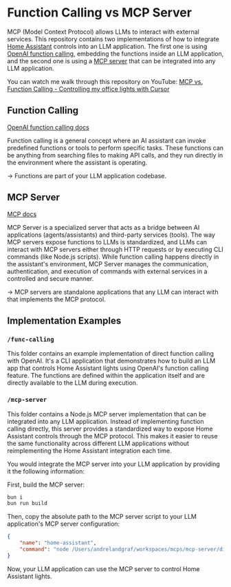 # Function Calling vs MCP Server

MCP (Model Context Protocol) allows LLMs to interact with external services. This repository contains two implementations of how to integrate [Home Assistant](https://www.home-assistant.io/) controls into an LLM application. The first one is using [OpenAI function calling](https://platform.openai.com/docs/guides/function-calling), embedding the functions inside an LLM application, and the second one is using a [MCP server](https://modelcontextprotocol.io/introduction) that can be integrated into any LLM application.

You can watch me walk through this repository on YouTube: [MCP vs. Function Calling - Controlling my office lights with Cursor](https://www.youtube.com/watch?v=DCp3SkPPq2A)

## Function Calling

[OpenAI function calling docs](https://platform.openai.com/docs/guides/function-calling)

Function calling is a general concept where an AI assistant can invoke predefined functions or tools to perform specific tasks. These functions can be anything from searching files to making API calls, and they run directly in the environment where the assistant is operating.

-> Functions are part of your LLM application codebase.

## MCP Server

[MCP docs](https://modelcontextprotocol.io/introduction)

MCP Server is a specialized server that acts as a bridge between AI applications (agents/assistants) and third-party services (tools). The way MCP servers expose functions to LLMs is standardized, and LLMs can interact with MCP servers either through HTTP requests or by executing CLI commands (like Node.js scripts). While function calling happens directly in the assistant's environment, MCP Server manages the communication, authentication, and execution of commands with external services in a controlled and secure manner.

-> MCP servers are standalone applications that any LLM can interact with that implements the MCP protocol.

## Implementation Examples

### `/func-calling`

This folder contains an example implementation of direct function calling with OpenAI. It's a CLI application that demonstrates how to build an LLM app that controls Home Assistant lights using OpenAI's function calling feature. The functions are defined within the application itself and are directly available to the LLM during execution.

### `/mcp-server`

This folder contains a Node.js MCP server implementation that can be integrated into any LLM application. Instead of implementing function calling directly, this server provides a standardized way to expose Home Assistant controls through the MCP protocol. This makes it easier to reuse the same functionality across different LLM applications without reimplementing the Home Assistant integration each time.

You would integrate the MCP server into your LLM application by providing it the following information:

First, build the MCP server:
```bash
bun i
bun run build
```

Then, copy the absolute path to the MCP server script to your LLM application's MCP server configuration:

```json
{
    "name": "home-assistant",
    "command": "node /Users/andrelandgraf/workspaces/mcps/mcp-server/dist/index.js"
}
```

Now, your LLM application can use the MCP server to control Home Assistant lights.